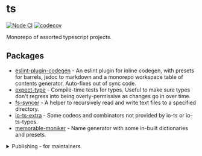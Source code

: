 # ts

[![Node CI](https://github.com/mmkal/ts/workflows/Node%20CI/badge.svg)](https://github.com/mmkal/ts/actions?query=workflow%3A%22Node+CI%22)
[![codecov](https://codecov.io/gh/mmkal/ts/branch/master/graph/badge.svg)](https://codecov.io/gh/mmkal/ts)

Monorepo of assorted typescript projects.

## Packages

<!-- codegen:start {preset: monorepoTOC, sort: package.name} -->
- [eslint-plugin-codegen](https://github.com/mmkal/ts/tree/master/packages/eslint-plugin-codegen#readme) - An eslint plugin for inline codegen, with presets for barrels, jsdoc to markdown and a monorepo workspace table of contents generator. Auto-fixes out of sync code.
- [expect-type](https://github.com/mmkal/ts/tree/master/packages/expect-type#readme) - Compile-time tests for types. Useful to make sure types don't regress into being overly-permissive as changes go in over time.
- [fs-syncer](./packages/fs-syncer) - A helper to recursively read and write text files to a specified directory.
- [io-ts-extra](https://github.com/mmkal/ts/tree/master/packages/io-ts-extra#readme) - Some codecs and combinators not provided by io-ts or io-ts-types.
- [memorable-moniker](https://github.com/mmkal/ts/tree/master/packages/memorable-moniker#readme) - Name generator with some in-built dictionaries and presets.
<!-- codegen:end -->

<details>
<summary>Publishing - for maintainers</summary>

The below instructions only apply to maintainers of this repo - i.e. people with write permissions to npm and github for these packages. If you're not one of those people, feel free to ignore!

### Canary releases

GitHub Actions does a canary/prerelease publish for each package when commit messages include `/publish-canary`. The version is based on the commit date and hash, and the "dist-tag" is the branch name.

### Non-canary releases

These are done manually, via `yarn publish-packages`. To have permissions to run that, `~/.npmrc` needs to be configured for the npm package registry, meaning it needs a line like this:

```
//registry.npmjs.org/:_authToken=TOKEN
```

Where `TOKEN` is created from https://www.npmjs.com/settings/YOUR_USERNAME/tokens. For GitHub releases, a `GH_TOKEN` environment variables is needed - you can create one here: https://github.com/settings/tokens

### Previously - GitHub Packages

The old instructions for publishing to GitHub Packages' npm registry can be found here: https://github.com/mmkal/ts/tree/56bed6ba6c3fa7eca06c9f73adf104438e9b0f8a

</details>
